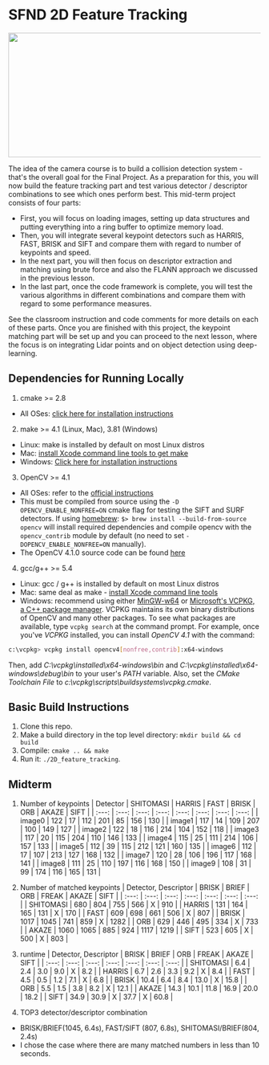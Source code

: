 # SFND 2D Feature Tracking

<img src="images/keypoints.png" width="820" height="248" />

The idea of the camera course is to build a collision detection system - that's the overall goal for the Final Project. As a preparation for this, you will now build the feature tracking part and test various detector / descriptor combinations to see which ones perform best. This mid-term project consists of four parts:

* First, you will focus on loading images, setting up data structures and putting everything into a ring buffer to optimize memory load. 
* Then, you will integrate several keypoint detectors such as HARRIS, FAST, BRISK and SIFT and compare them with regard to number of keypoints and speed. 
* In the next part, you will then focus on descriptor extraction and matching using brute force and also the FLANN approach we discussed in the previous lesson. 
* In the last part, once the code framework is complete, you will test the various algorithms in different combinations and compare them with regard to some performance measures. 

See the classroom instruction and code comments for more details on each of these parts. Once you are finished with this project, the keypoint matching part will be set up and you can proceed to the next lesson, where the focus is on integrating Lidar points and on object detection using deep-learning. 

## Dependencies for Running Locally
1. cmake >= 2.8
 * All OSes: [click here for installation instructions](https://cmake.org/install/)

2. make >= 4.1 (Linux, Mac), 3.81 (Windows)
 * Linux: make is installed by default on most Linux distros
 * Mac: [install Xcode command line tools to get make](https://developer.apple.com/xcode/features/)
 * Windows: [Click here for installation instructions](http://gnuwin32.sourceforge.net/packages/make.htm)

3. OpenCV >= 4.1
 * All OSes: refer to the [official instructions](https://docs.opencv.org/master/df/d65/tutorial_table_of_content_introduction.html)
 * This must be compiled from source using the `-D OPENCV_ENABLE_NONFREE=ON` cmake flag for testing the SIFT and SURF detectors. If using [homebrew](https://brew.sh/): `$> brew install --build-from-source opencv` will install required dependencies and compile opencv with the `opencv_contrib` module by default (no need to set `-DOPENCV_ENABLE_NONFREE=ON` manually). 
 * The OpenCV 4.1.0 source code can be found [here](https://github.com/opencv/opencv/tree/4.1.0)

4. gcc/g++ >= 5.4
  * Linux: gcc / g++ is installed by default on most Linux distros
  * Mac: same deal as make - [install Xcode command line tools](https://developer.apple.com/xcode/features/)
  * Windows: recommend using either [MinGW-w64](http://mingw-w64.org/doku.php/start) or [Microsoft's VCPKG, a C++ package manager](https://docs.microsoft.com/en-us/cpp/build/install-vcpkg?view=msvc-160&tabs=windows). VCPKG maintains its own binary distributions of OpenCV and many other packages. To see what packages are available, type `vcpkg search` at the command prompt. For example, once you've _VCPKG_ installed, you can install _OpenCV 4.1_ with the command:
```bash
c:\vcpkg> vcpkg install opencv4[nonfree,contrib]:x64-windows
```
Then, add *C:\vcpkg\installed\x64-windows\bin* and *C:\vcpkg\installed\x64-windows\debug\bin* to your user's _PATH_ variable. Also, set the _CMake Toolchain File_ to *c:\vcpkg\scripts\buildsystems\vcpkg.cmake*.


## Basic Build Instructions

1. Clone this repo.
2. Make a build directory in the top level directory: `mkdir build && cd build`
3. Compile: `cmake .. && make`
4. Run it: `./2D_feature_tracking`.


## Midterm

1. Number of keypoints
| Detector | SHITOMASI | HARRIS | FAST | BRISK | ORB | AKAZE | SIFT | 
| :---:    | :---:  | :---:  | :---:  |  :---: | :---:  | :---:  | :---:  | 
| image0 | 122 | 17 | 112 | 201 | 85 | 156 | 130 | 
| image1 | 117 | 14 | 109 | 207 | 100 | 149 | 127 | 
| image2 | 122 | 18 | 116 | 214 | 104 | 152 | 118 | 
| image3 | 117 | 20 | 115 | 204 | 110 | 146 | 133 | 
| image4 | 115 | 25 | 111 | 214 | 106 | 157 | 133 | 
| image5 | 112 | 39 | 115 | 212 | 121 | 160 | 135 | 
| image6 | 112 | 17 | 107 | 213 | 127 | 168 | 132 | 
| image7 | 120 | 28 | 106 | 196 | 117 | 168 | 141 | 
| image8 | 111 | 25 | 110 | 197 | 116 | 168 | 150 | 
| image9 | 108 | 31 | 99 | 174 | 116 | 165 | 131 | 

2. Number of matched keypoints
| Detector, Descriptor | BRISK | BRIEF |   ORB  |  FREAK | AKAZE | SIFT  | 
| :---:               | :---:  | :---: | :---:  |  :---: | :---: | :---: | 
| SHITOMASI           | 680    | 804    | 755    | 566    | X    | 910   |
| HARRIS              | 131    | 164    | 165    | 131    | X    | 170   |
| FAST                | 609    | 698    | 661    | 506    | X    | 807   |
| BRISK               | 1017   | 1045   | 741    | 859    | X    | 1282  |
| ORB                 | 629    | 446    | 495    | 334    | X    | 733   |
| AKAZE               | 1060   | 1065   | 885    | 924    | 1117 | 1219  |
| SIFT                | 523    | 605    | X      | 500    | X    | 803   |

3. runtime
| Detector, Descriptor | BRISK | BRIEF |   ORB  |  FREAK | AKAZE | SIFT  | 
| :---:               | :---:  | :---: | :---:  |  :---: | :---: | :---: | 
| SHITOMASI           | 6.4    | 2.4    | 3.0    | 9.0    | X    | 8.2   |
| HARRIS              | 6.7    | 2.6    | 3.3    | 9.2    | X    | 8.4   |
| FAST                | 4.5    | 0.5    | 1.2    | 7.1    | X    | 6.8   |
| BRISK               | 10.4   | 6.4    | 8.4    | 13.0   | X    | 15.8  |
| ORB                 | 5.5    | 1.5    | 3.8    | 8.2    | X    | 12.1   |
| AKAZE               | 14.3   | 10.1   | 11.8   | 16.9   | 20.0 | 18.2   |
| SIFT                | 34.9   | 30.9   | X      | 37.7   | X    | 60.8   |

4. TOP3 detector/descriptor combination
- BRISK/BRIEF(1045, 6.4s), FAST/SIFT (807, 6.8s), SHITOMASI/BRIEF(804, 2.4s)
- I chose the case where there are many matched numbers in less than 10 seconds.
